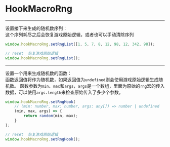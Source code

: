 # HookMacroRng

---

设置接下来生成的随机数序列：      
这个序列耗尽之后会恢复游戏原始逻辑，或者也可以手动清除序列
```javascript
window.hookMacroRng.setRngList([1, 5, 7, 8, 12, 98, 12, 342, 98]);

// reset  恢复游戏原始逻辑
window.hookMacroRng.setRngList();
```

---

设置一个用来生成随机数的函数：    
函数返回值将作为随机数，如果返回值为`undefined`则会使用游戏原始逻辑生成随机数。
函数参数为`min`、`max`和`args`，`args`是一个数组，里面为原始的`rng`宏的传入数据，可以使用`args.length`来检查原始传入了多少个参数。
```javascript
window.hookMacroRng.setRngHook(
    // (min: number, max: number, args: any[]) => number | undefined
    (min, max, args) => {
        return random(min, max);
    }
);

// reset  恢复游戏原始逻辑
window.hookMacroRng.setRngHook();
```
